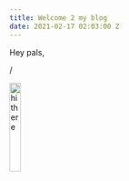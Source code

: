 ```yaml
---
title: Welcome 2 my blog
date: 2021-02-17 02:03:00 Z
---
```


Hey pals,
<p>/<p>
<img style="width: 20%" src="/uploads/arjun.gif" alt="hi there" />